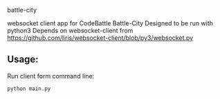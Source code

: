 battle-city

websocket client app for CodeBattle Battle-City
Designed to be run with python3
Depends on websocket-client from https://github.com/liris/websocket-client/blob/py3/websocket.py

## Usage:

Run client form command line:
```
python main.py
```
